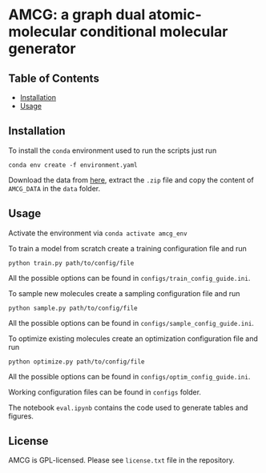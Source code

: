 # AMCG: a graph dual atomic-molecular conditional molecular generator


## Table of Contents

- [Installation](#installation)
- [Usage](#usage)

## Installation

To install the `conda` environment used to run the scripts just run

```conda env create -f environment.yaml```

Download the data from [here](https://doi.org/10.5281/zenodo.10606529), extract the `.zip` file and copy the content of `AMCG_DATA` in the `data` folder. 

## Usage

Activate the environment via `conda activate amcg_env`

To train a model from scratch create a training configuration file and run 

```python train.py path/to/config/file```

All the possible options can be found in `configs/train_config_guide.ini`.


To sample new molecules create a sampling configuration file and run 

```python sample.py path/to/config/file```

All the possible options can be found in `configs/sample_config_guide.ini`.


To optimize existing molecules create an optimization configuration file and run

```python optimize.py path/to/config/file```

All the possible options can be found in `configs/optim_config_guide.ini`.

Working configuration files can be found in `configs` folder.

The notebook `eval.ipynb` contains the code used to generate tables and figures.


## License

AMCG is GPL-licensed. Please see `license.txt` file in the repository.
